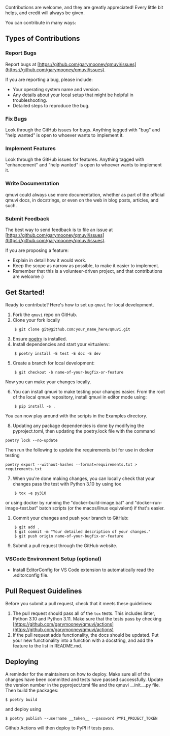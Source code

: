 Contributions are welcome, and they are greatly appreciated! Every little bit
helps, and credit will always be given.

You can contribute in many ways:

## Types of Contributions

### Report Bugs

Report bugs at [https://github.com/garymooney/qmuvi/issues](https://github.com/garymooney/qmuvi/issues).

If you are reporting a bug, please include:

* Your operating system name and version.
* Any details about your local setup that might be helpful in troubleshooting.
* Detailed steps to reproduce the bug.

### Fix Bugs

Look through the GitHub issues for bugs. Anything tagged with "bug" and "help
wanted" is open to whoever wants to implement it.

### Implement Features

Look through the GitHub issues for features. Anything tagged with "enhancement"
and "help wanted" is open to whoever wants to implement it.

### Write Documentation

qmuvi could always use more documentation, whether as part of the
official qmuvi docs, in docstrings, or even on the web in blog posts,
articles, and such.

### Submit Feedback

The best way to send feedback is to file an issue at [https://github.com/garymooney/qmuvi/issues](https://github.com/garymooney/qmuvi/issues).

If you are proposing a feature:

* Explain in detail how it would work.
* Keep the scope as narrow as possible, to make it easier to implement.
* Remember that this is a volunteer-driven project, and that contributions
  are welcome :)

## Get Started!

Ready to contribute? Here's how to set up `qmuvi` for local development.

1. Fork the `qmuvi` repo on GitHub.
2. Clone your fork locally

```
    $ git clone git@github.com:your_name_here/qmuvi.git
```

3. Ensure [poetry](https://python-poetry.org/docs/) is installed.
4. Install dependencies and start your virtualenv:

```
    $ poetry install -E test -E doc -E dev
```

5. Create a branch for local development:

```
    $ git checkout -b name-of-your-bugfix-or-feature
```

   Now you can make your changes locally.

6. You can install qmuvi to make testing your changes easier. From the root of the local qmuvi repository, install qmuvi in editor mode using:

```
    $ pip install -e .
```

You can now play around with the scripts in the Examples directory.

8. Updating any package dependencies is done by modifying the pyproject.toml, then updating the poetry.lock file with the command
```
poetry lock --no-update
```
Then run the following to update the requirements.txt for use in docker testing
```
poetry export --without-hashes --format=requirements.txt > requirements.txt
```

7. When you're done making changes, you can locally check that your changes pass the
   test with Python 3.10 by using tox

```
    $ tox -e py310
```

or using docker by running the "docker-build-image.bat" and "docker-run-image-test.bat" batch scripts (or the macos/linux equivalent) if that's easier.

1.  Commit your changes and push your branch to GitHub:

```
    $ git add .
    $ git commit -m "Your detailed description of your changes."
    $ git push origin name-of-your-bugfix-or-feature
```

9. Submit a pull request through the GitHub website.

### VSCode Environment Setup (optional)

* Install EditorConfig for VS Code extension to automatically read the .editorconfig file.

## Pull Request Guidelines

Before you submit a pull request, check that it meets these guidelines:

1. The pull request should pass all of the `tox` tests. This includes linter, Python 3.10 and Python 3.11. Make sure that the tests pass by checking
   [https://github.com/garymooney/qmuvi/actions](https://github.com/garymooney/qmuvi/actions)
2. If the pull request adds functionality, the docs should be updated. Put
   your new functionality into a function with a docstring, and add the
   feature to the list in README.md.

## Deploying

A reminder for the maintainers on how to deploy.
Make sure all of the changes have been committed and tests have passed successfully.
Update the version number in the pyproject.toml file and the qmuvi \_\_init\_\_.py file.
Then build the packages:
```
$ poetry build
```

and deploy using
```
$ poetry publish --username __token__ --password PYPI_PROJECT_TOKEN
```

Github Actions will then deploy to PyPI if tests pass.
